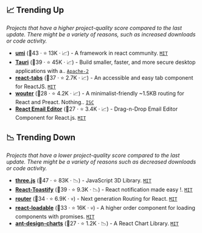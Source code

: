 ## 📈 Trending Up

_Projects that have a higher project-quality score compared to the last update. There might be a variety of reasons, such as increased downloads or code activity._

- <b><a href="https://github.com/umijs/umi">umi</a></b> (🥈43 ·  ⭐ 13K · 📈) - A framework in react community. <code><a href="http://bit.ly/34MBwT8">MIT</a></code>
- <b><a href="https://github.com/tauri-apps/tauri">Tauri</a></b> (🥇39 ·  ⭐ 45K · 📈) - Build smaller, faster, and more secure desktop applications with a.. <code><a href="http://bit.ly/3nYMfla">Apache-2</a></code>
- <b><a href="https://github.com/reactjs/react-tabs">react-tabs</a></b> (🥈37 ·  ⭐ 2.7K · 📈) - An accessible and easy tab component for ReactJS. <code><a href="http://bit.ly/34MBwT8">MIT</a></code>
- <b><a href="https://github.com/molefrog/wouter">wouter</a></b> (🥈28 ·  ⭐ 4.2K · 📈) - A minimalist-friendly ~1.5KB routing for React and Preact. Nothing.. <code><a href="http://bit.ly/3hkKRql">ISC</a></code>
- <b><a href="https://github.com/unlayer/react-email-editor">React Email Editor</a></b> (🥉27 ·  ⭐ 3.4K · 📈) - Drag-n-Drop Email Editor Component for React.js. <code><a href="http://bit.ly/34MBwT8">MIT</a></code>

## 📉 Trending Down

_Projects that have a lower project-quality score compared to the last update. There might be a variety of reasons such as decreased downloads or code activity._

- <b><a href="https://github.com/mrdoob/three.js">three.js</a></b> (🥇47 ·  ⭐ 83K · 📉) - JavaScript 3D Library. <code><a href="http://bit.ly/34MBwT8">MIT</a></code>
- <b><a href="https://github.com/fkhadra/react-toastify">React-Toastify</a></b> (🥇39 ·  ⭐ 9.3K · 📉) - React notification made easy !. <code><a href="http://bit.ly/34MBwT8">MIT</a></code>
- <b><a href="https://github.com/reach/router">router</a></b> (🥈34 ·  ⭐ 6.9K · 💀) - Next generation Routing for React. <code><a href="http://bit.ly/34MBwT8">MIT</a></code>
- <b><a href="https://github.com/jamiebuilds/react-loadable">react-loadable</a></b> (🥉33 ·  ⭐ 16K · 💀) - A higher order component for loading components with promises. <code><a href="http://bit.ly/34MBwT8">MIT</a></code>
- <b><a href="https://github.com/ant-design/ant-design-charts">ant-design-charts</a></b> (🥉27 ·  ⭐ 1.2K · 📉) - A React Chart Library. <code><a href="http://bit.ly/34MBwT8">MIT</a></code> <code><img src="https://gw.alipayobjects.com/zos/rmsportal/KDpgvguMpGfqaHPjicRK.svg" style="display:inline;" width="13" height="13"></code>

